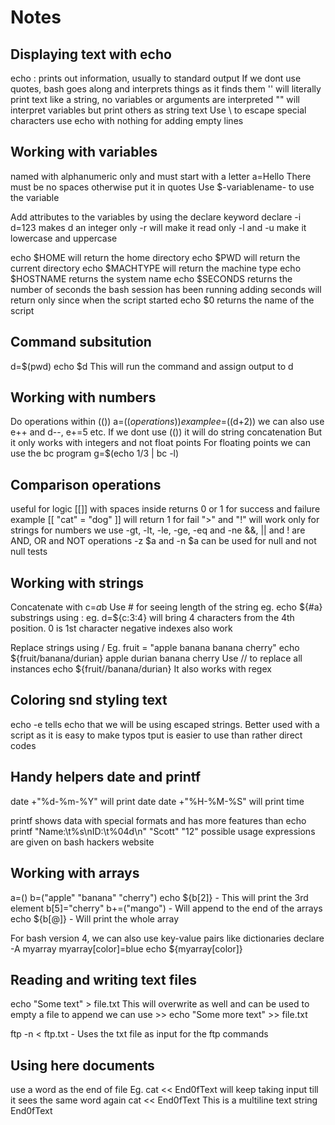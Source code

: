 # Notes
## Displaying text with echo
echo : prints out information, usually to standard output
If we dont use quotes, bash goes along and interprets things as it finds them
'' will literally print text like a string, no variables or arguments are interpreted
"" will interpret variables but print others as string text
Use \ to escape special characters
use echo with nothing for adding empty lines


## Working with variables
named with alphanumeric only and must start with a letter
a=Hello
There must be no spaces otherwise put it in quotes
Use $-variablename- to use the variable


Add attributes to the variables by using the declare keyword
declare -i d=123 makes d an integer only
-r will make it read only
-l and -u make it lowercase and uppercase

echo $HOME will return the home directory
echo $PWD will return the current directory
echo $MACHTYPE will return the machine type
echo $HOSTNAME returns the system name
echo $SECONDS returns the number of seconds the bash session has been running
adding seconds will return only since when the script started
echo $0 returns the name of the script


## Command subsitution
d=$(pwd)
echo $d
This will run the command and assign output to d


## Working with numbers
Do operations within (())
a=$((operations))
example e=$((d+2))
we can also use e++ and d--, e+=5 etc.
If we dont use (()) it will do string concatenation
But it only works with integers and not float points
For floating points we can use the bc program
g=$(echo 1/3 | bc -l)


## Comparison operations
useful for logic
[[]] with spaces inside
returns 0 or 1 for success and failure
example [[ "cat" = "dog" ]] will return 1 for fail
">" and "!" will work only for strings
for numbers we use -gt, -lt, -le, -ge, -eq and -ne
&&, || and ! are AND, OR and NOT operations
-z $a and -n $a can be used for null and not null tests

## Working with strings
Concatenate with c=$a$b
Use # for seeing length of the string eg. echo ${#a}
substrings using : eg. d=${c:3:4} will bring 4 characters from the 4th position. 0 is 1st character
negative indexes also work 

Replace strings using /
Eg. fruit = "apple banana banana cherry"
echo ${fruit/banana/durian}
apple durian banana cherry
Use // to replace all instances
echo ${fruit//banana/durian}
It also works with regex

## Coloring snd styling text
echo -e tells echo that we will be using escaped strings. 
Better used with a script as it is easy to make typos
tput is easier to use than rather direct codes 

## Handy helpers date and printf
date +"%d-%m-%Y" will print date
date +"%H-%M-%S" will print time

printf shows data with special formats and has more features than echo
printf "Name:\t%s\nID:\t%04d\n" "Scott" "12"
possible usage expressions are given on bash hackers website


## Working with arrays
a=()
b=("apple" "banana" "cherry")
echo ${b[2]} - This will print the 3rd element
b[5]="cherry"
b+=("mango") - Will append to the end of the arrays
echo ${b[@]} - Will print the whole array

For bash version 4, we can also use key-value pairs like dictionaries
declare -A myarray
myarray[color]=blue
echo ${myarray[color]}

## Reading and writing text files
echo "Some text" > file.txt
This will overwrite as well and can be used to empty a file
to append we can use >>
echo "Some more text" >> file.txt

ftp -n < ftp.txt - Uses the txt file as input for the ftp commands

## Using here documents
use a word as the end of file 
Eg. cat << End0fText will keep taking input till it sees the same word again
cat << End0fText
This is 
a multiline
text string
End0fText
